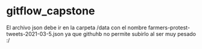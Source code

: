 # gitflow_capstone

El archivo json debe ir en la carpeta /data con el nombre farmers-protest-tweets-2021-03-5.json ya que githuhb no permite subirlo al ser muy pesado :/